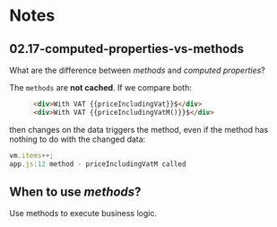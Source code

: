 # Notes

## 02.17-computed-properties-vs-methods

What are the difference between _methods_ and _computed properties_?

The `methods` are **not cached**. If we compare both:

```html
      <div>With VAT {{priceIncludingVat}}$</div>
      <div>With VAT {{priceIncludingVatM()}}$</div>
```

then changes on the data triggers the method, even if the method has nothing to do with the changed data:

```js
vm.items++;
app.js:12 method - priceIncludingVatM called
```

## When to use _methods_?

Use methods to execute business logic.
